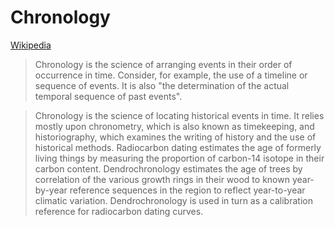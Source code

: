 # Chronology
[Wikipedia](https://en.wikipedia.org/wiki/Chronology)

> Chronology is the science of arranging events in their order of occurrence in time. Consider, for example, the use of a timeline or sequence of events. It is also "the determination of the actual temporal sequence of past events".

> Chronology is the science of locating historical events in time. It relies mostly upon chronometry, which is also known as timekeeping, and historiography, which examines the writing of history and the use of historical methods. Radiocarbon dating estimates the age of formerly living things by measuring the proportion of carbon-14 isotope in their carbon content. Dendrochronology estimates the age of trees by correlation of the various growth rings in their wood to known year-by-year reference sequences in the region to reflect year-to-year climatic variation. Dendrochronology is used in turn as a calibration reference for radiocarbon dating curves.
